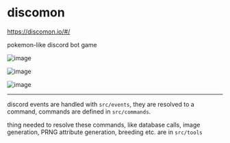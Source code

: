 # discomon

https://discomon.io/#/

pokemon-like discord bot game

![image](https://user-images.githubusercontent.com/42508203/179036780-e6a10c82-a60b-468e-96fd-5da695cd79d0.png)

![image](https://user-images.githubusercontent.com/42508203/179036529-937d027f-975b-44f2-b0a0-7364d4f0d33b.png)

![image](https://user-images.githubusercontent.com/42508203/179036582-704d9a16-28a6-4126-9feb-f55b8bfad1db.png)

----

discord events are handled with `src/events`, they are resolved to a command, commands are defined in `src/commands`.

thing needed to resolve these commands, like database calls, image generation, PRNG attribute generation, breeding etc.
are in `src/tools`
